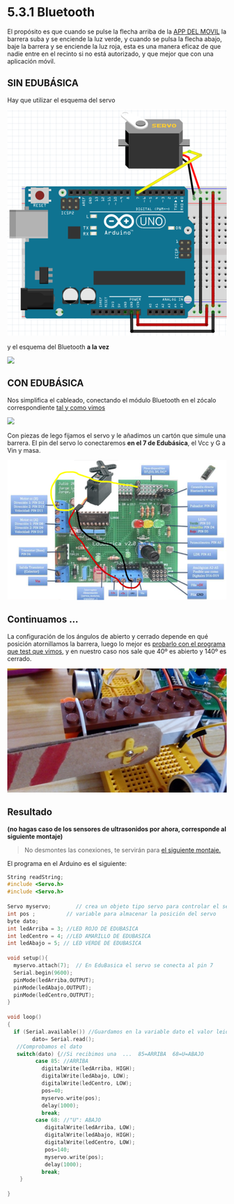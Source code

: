 # 5.3.1 Bluetooth

El propósito es que cuando se pulse la flecha arriba de la [APP DEL MOVIL](../../4.-comunicaciones/arduino_y_mvil/la_app.md) la barrera suba y se enciende la luz verde, y cuando se pulsa la flecha abajo, baje la barrera y se enciende la luz roja, esta es una manera eficaz de que nadie entre en el recinto si no está autorizado, y que mejor que con una aplicación móvil.

## SIN EDUBÁSICA

Hay que utilizar el esquema del servo

![](../../.gitbook/assets/seleccion_003.png)

y el esquema del Bluetooth **a la vez**

![](http://fritzing.org/media/CACHE/images/fritzing-repo/projects/c/conexion-hc-06/images/Pantallazo-2018-02-23%2007-55-34/628c9a5c0468e73366492d1a906e81ec.png)

## CON EDUBÁSICA

Nos simplifica el cableado, conectando el módulo Bluetooth en el zócalo correspondiente [tal y como vimos](https://github.com/deleyva/programa-arduino-mediante-codigo/tree/a407da71017a2f6edc4a9de5f70319276906de88/mdulo_bluetooth.html)

![](https://catedu.gitbooks.io/programa-arduino-mediante-codigo/content/img/m4img3.png)

Con piezas de lego fijamos el servo y le añadimos un cartón que simule una barrera. El pin del servo lo conectaremos **en el 7 de Edubásica**, el Vcc y G a Vin y masa.

![](../../.gitbook/assets/conexion-edubasica-servo.png)

## Continuamos ...

La configuración de los ángulos de abierto y cerrado depende en qué posición atornillamos la barrera, luego lo mejor es [probarlo con el programa que test que vimos](https://github.com/deleyva/programa-arduino-mediante-codigo/tree/a407da71017a2f6edc4a9de5f70319276906de88/montaje_1_testea_tu_servo.html), y en nuestro caso nos sale que 40º es abierto y 140º es cerrado.

![Detalle de la uni&#xF3;n barrera hecha con cart&#xF3;n y el servo, sujetado con piezas de lego y la barrera utilizando el accesorio cruz del servo y atado con un hilo de cobre](../../.gitbook/assets/img_20171012_115027859.jpg)

## Resultado

**\(no hagas caso de los sensores de ultrasonidos por ahora, corresponde al siguiente montaje\)**

> No desmontes las conexiones, te servirán para [el siguiente montaje.](montaje_13_barrera_ii_con_sensores_us.md)

El programa en el Arduino es el siguiente:

```cpp
String readString;
#include <Servo.h> 
#include <Servo.h> 

Servo myservo;        // crea un objeto tipo servo para controlar el servo 
int pos ;          // variable para almacenar la posición del servo
byte dato; 
int ledArriba = 3; //LED ROJO DE EDUBASICA
int ledCentro = 4; //LED AMARILLO DE EDUBASICA
int ledAbajo = 5; // LED VERDE DE EDUBASICA

void setup(){ 
  myservo.attach(7);  // En EduBasica el servo se conecta al pin 7 
  Serial.begin(9600);
  pinMode(ledArriba,OUTPUT);
  pinMode(ledAbajo,OUTPUT);
  pinMode(ledCentro,OUTPUT);
}

void loop() 
{ 
  if (Serial.available()) //Guardamos en la variable dato el valor leido
        dato= Serial.read();
   //Comprobamos el dato
   switch(dato) {//Si recibimos una  ...  85=ARRIBA  68=U=ABAJO
         case 85: //ARRIBA
           digitalWrite(ledArriba, HIGH);
           digitalWrite(ledAbajo, LOW);
           digitalWrite(ledCentro, LOW);
           pos=40;        
           myservo.write(pos); 
           delay(1000); 
           break;
         case 68: //"U": ABAJO
            digitalWrite(ledArriba, LOW);
            digitalWrite(ledAbajo, HIGH);
            digitalWrite(ledCentro, LOW);
            pos=140;       
            myservo.write(pos); 
            delay(1000);
           break;
    }       

}
```

